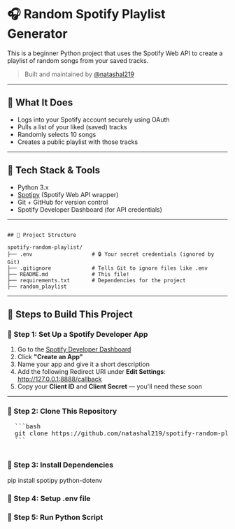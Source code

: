 # 🎧 Random Spotify Playlist Generator

This is a beginner Python project that uses the Spotify Web API to create a playlist of random songs from your saved tracks.

> Built and maintained by [@natashal219](https://github.com/natashal219)

---

## 🚀 What It Does

- Logs into your Spotify account securely using OAuth
- Pulls a list of your liked (saved) tracks
- Randomly selects 10 songs
- Creates a public playlist with those tracks

---

## 🧰 Tech Stack & Tools

- Python 3.x
- [Spotipy](https://spotipy.readthedocs.io/) (Spotify Web API wrapper)
- Git + GitHub for version control
- Spotify Developer Dashboard (for API credentials)

---
<pre><code>
## 📁 Project Structure

spotify-random-playlist/
├── .env                   # 🔒 Your secret credentials (ignored by Git)
├── .gitignore             # Tells Git to ignore files like .env
├── README.md              # This file!
├── requirements.txt       # Dependencies for the project
├── random_playlist
</pre></code>
  
---
## 🧱 Steps to Build This Project

### 🔹 Step 1: Set Up a Spotify Developer App

1. Go to the [Spotify Developer Dashboard](https://developer.spotify.com/dashboard)
2. Click **"Create an App"**
3. Name your app and give it a short description
4. Add the following Redirect URI under **Edit Settings**: http://127.0.0.1:8888/callback
5. Copy your **Client ID** and **Client Secret** — you'll need these soon

---

### 🔹 Step 2: Clone This Repository

  <pre>
  ```bash
  git clone https://github.com/natashal219/spotify-random-playlist.git
  ```
  </pre>

### 🔹 Step 3: Install Dependencies
pip install spotipy python-dotenv

### 🔹 Step 4: Setup .env file

### 🔹 Step 5: Run Python Script


